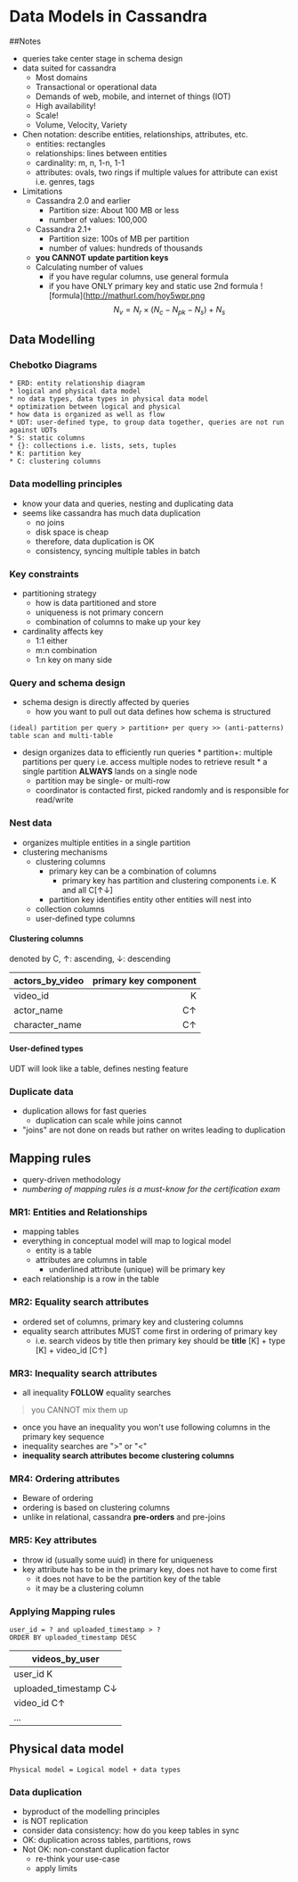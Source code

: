 # Data Models in Cassandra

##Notes
* queries take center stage in schema design
* data suited for cassandra
    * Most domains
    * Transactional or operational data
    * Demands of web, mobile, and internet of things (IOT)
    * High availability!
    * Scale!
    * Volume, Velocity, Variety
* Chen notation: describe entities, relationships, attributes, etc.
    * entities: rectangles
    * relationships: lines between entities
    * cardinality: m, n, 1-n, 1-1
    * attributes: ovals, two rings if multiple values for attribute can exist i.e. genres, tags
* Limitations
    * Cassandra 2.0 and earlier
        * Partition size: About 100 MB or less
        * number of values: 100,000
    * Cassandra 2.1+
        * Partition size: 100s of MB per partition
        * number of values: hundreds of thousands
    * **you CANNOT update partition keys**
    * Calculating number of values
        * if you have regular columns, use general formula
        * if you have ONLY primary key and static use 2nd formula
        ![formula](http://mathurl.com/hoy5wpr.png
        $$N_v = N_r \times (N_c - N_{pk} - N_s) + N_s$$

## Data Modelling
### Chebotko Diagrams
    * ERD: entity relationship diagram
    * logical and physical data model
    * no data types, data types in physical data model
    * optimization between logical and physical
    * how data is organized as well as flow
    * UDT: user-defined type, to group data together, queries are not run against UDTs
    * S: static columns
    * {}: collections i.e. lists, sets, tuples
    * K: partition key
    * C: clustering columns
### Data modelling principles
* know your data and queries, nesting and duplicating data
* seems like cassandra has much data duplication
    * no joins
    * disk space is cheap
    * therefore, data duplication is OK
    * consistency, syncing multiple tables in batch
### Key constraints
* partitioning strategy
    * how is data partitioned and store
    * uniqueness is not primary concern
    * combination of columns to make up your key
* cardinality affects key
    * 1:1   either
    * m:n   combination
    * 1:n   key on many side
### Query and schema design
* schema design is directly affected by queries
    * how you want to pull out data defines how schema is structured

```
(ideal) partition per query > partition+ per query >> (anti-patterns) table scan and multi-table
```
* design organizes data to efficiently run queries
        * partition+: multiple partitions per query i.e. access multiple nodes to retrieve result
        * a single partition **ALWAYS** lands on a single node
    * partition may be single- or multi-row
    * coordinator is contacted first, picked randomly and is responsible for read/write
### Nest data
* organizes multiple entities in a single partition
* clustering mechanisms
    * clustering columns
        * primary key can be a combination of columns
            * primary key has partition and clustering components i.e. K and all C[↑↓]
        * partition key identifies entity other entities will nest into
    * collection columns
    * user-defined type columns

#### Clustering columns
denoted by C, ↑: ascending, ↓: descending

|actors_by_video| primary key component |
|---| ---: |
|video_id |  K|
|actor_name | C↑|
|character_name |C↑|

#### User-defined types
UDT will look like a table, defines nesting feature

### Duplicate data
* duplication allows for fast queries
    * duplication can scale while joins cannot
* "joins" are not done on reads but rather on writes leading to duplication

## Mapping rules
* query-driven methodology
* _numbering of mapping rules is a must-know for the certification exam_

### MR1: Entities and Relationships
* mapping tables
* everything in conceptual model will map to logical model
    * entity is a table
    * attributes are columns in table
        * underlined attribute (unique) will be primary key
* each relationship is a row in the table

### MR2: Equality search attributes
* ordered set of columns, primary key and clustering columns
* equality search attributes MUST come first in ordering of primary key
    * i.e. search videos by title then primary key should be **title** [K] + type [K] + video_id [C↑]

### MR3: Inequality search attributes
* all inequality **FOLLOW** equality searches
> you CANNOT mix them up
* once you have an inequality you won't use following columns in the primary key sequence
* inequality searches are ">" or "<"
* **inequality search attributes become clustering columns**

### MR4: Ordering attributes
* Beware of ordering
* ordering is based on clustering columns
* unlike in relational, cassandra **pre-orders** and pre-joins

### MR5: Key attributes
* throw id (usually some uuid) in there for uniqueness
* key attribute has to be in the primary key, does not have to come first
    * it does not have to be the partition key of the table
    * it may be a clustering column

### Applying Mapping rules
```
user_id = ? and uploaded_timestamp > ?
ORDER BY uploaded_timestamp DESC
```
|videos_by_user|
|---|
|user_id    K|
|uploaded_timestamp C↓|
|video_id   C↑|
|...|

## Physical data model

`Physical model = Logical model + data types`

### Data duplication
* byproduct of the modelling principles
* is NOT replication
* consider data consistency: how do you keep tables in sync
* OK: duplication across tables, partitions, rows
* Not OK: non-constant duplication factor
    * re-think your use-case
    * apply limits